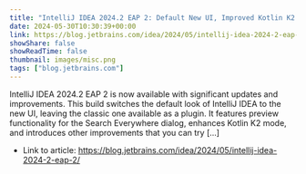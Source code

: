 ```yaml
---
title: "IntelliJ IDEA 2024.2 EAP 2: Default New UI, Improved Kotlin K2 Mode, And More"
date: 2024-05-30T10:30:39+00:00
link: https://blog.jetbrains.com/idea/2024/05/intellij-idea-2024-2-eap-2/
showShare: false
showReadTime: false
thumbnail: images/misc.png
tags: ["blog.jetbrains.com"]
---
```

IntelliJ IDEA 2024.2 EAP 2 is now available with significant updates and improvements. This build switches the default look of IntelliJ IDEA to the new UI, leaving the classic one available as a plugin. It features preview functionality for the Search Everywhere dialog, enhances Kotlin K2 mode, and introduces other improvements that you can try […]

- Link to article: https://blog.jetbrains.com/idea/2024/05/intellij-idea-2024-2-eap-2/